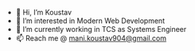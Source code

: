 - 👋 Hi, I’m Koustav
- 👀 I’m interested in Modern Web Development
- 🌱 I’m currently working in TCS as Systems Engineer
- 📫 Reach me @ mani.koustav904@gmail.com

<!---
Koustav7890/Koustav7890 is a ✨ special ✨ repository because its `README.md` (this file) appears on your GitHub profile.
You can click the Preview link to take a look at your changes.
--->
